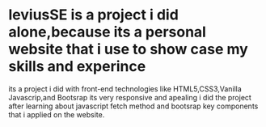 # leviusSE is a project i did alone,because its a personal website that i use to show case my skills and experince 
its a project i did with front-end technologies like
HTML5,CSS3,Vanilla Javascrip,and Bootsrap 
its very responsive and apealing
i did the project after learning about javascript fetch method and bootsrap key components that i applied on the website.
